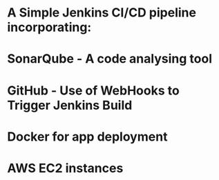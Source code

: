 # A Simple Jenkins CI/CD pipeline incorporating:
# SonarQube - A code analysing tool
# GitHub - Use of WebHooks to Trigger Jenkins Build
# Docker  for app deployment
# AWS EC2 instances
